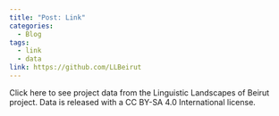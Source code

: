 ```yaml
---
title: "Post: Link"
categories:
  - Blog
tags:
  - link
  - data
link: https://github.com/LLBeirut
---
```



Click here to see project data from the Linguistic Landscapes of Beirut project. Data is released with a CC BY-SA 4.0 International license. 